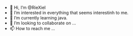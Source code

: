 - 👋 Hi, I’m @RieXiel
- 👀 I’m interested in everything that seems interestinh to me.
- 🌱 I’m currently learning java.
- 💞️ I’m looking to collaborate on ...
- 📫 How to reach me ...

<!---
RieXiel/RieXiel is a ✨ special ✨ repository because its `README.md` (this file) appears on your GitHub profile.
You can click the Preview link to take a look at your changes.
--->
